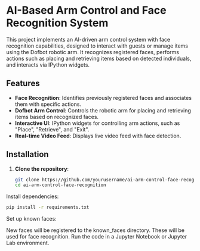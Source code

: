 # AI-Based Arm Control and Face Recognition System

This project implements an AI-driven arm control system with face recognition capabilities, designed to interact with guests or manage items using the Dofbot robotic arm. It recognizes registered faces, performs actions such as placing and retrieving items based on detected individuals, and interacts via IPython widgets.

## Features

- **Face Recognition**: Identifies previously registered faces and associates them with specific actions.
- **Dofbot Arm Control**: Controls the robotic arm for placing and retrieving items based on recognized faces.
- **Interactive UI**: IPython widgets for controlling arm actions, such as "Place", "Retrieve", and "Exit".
- **Real-time Video Feed**: Displays live video feed with face detection.

## Installation

1. **Clone the repository**:
   ```bash
   git clone https://github.com/yourusername/ai-arm-control-face-recognition.git
   cd ai-arm-control-face-recognition
Install dependencies:

```bash
pip install -r requirements.txt
```
Set up known faces:

New faces will be registered to the known_faces directory. These will be used for face recognition.
Run the code in a Jupyter Notebook or Jupyter Lab environment.
